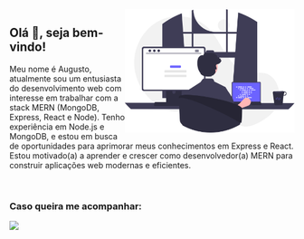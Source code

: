 <img src="programming.svg" width="300px" min-width="300px" max-width="300px" align="right" alt="Logo Augusto">

<h2>Olá 👋, seja bem-vindo!</h2>

<p>Meu nome é Augusto, atualmente sou um entusiasta do desenvolvimento web com interesse em trabalhar com a stack MERN (MongoDB, Express, React e Node). Tenho experiência em Node.js e MongoDB, e estou em busca de oportunidades para aprimorar meus conhecimentos em Express e React. Estou motivado(a) a aprender e crescer como desenvolvedor(a) MERN para construir aplicações web modernas e eficientes.</p>

</br>

<h3>Caso queira me acompanhar:</h3> 

<div align="left">
  
  <a href="https://www.linkedin.com/in/augustoestevaomonte/" alt="Linkedin">
    <img src="https://img.shields.io/badge/-Linkedin-ff3a5e?style=for-the-badge&logo=Linkedin&logoColor=FFF"/>
  </a>
</div>
